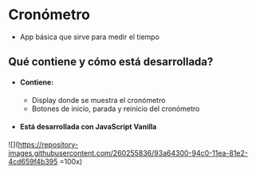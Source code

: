 # Cronómetro
* App básica que sirve para medir el tiempo
## Qué contiene y cómo está desarrollada?
* #### Contiene:
  * Display donde se muestra el cronómetro
  * Botones de inicio, parada y reinicio del cronómetro
* #### Está desarrollada con JavaScript Vanilla

![](https://repository-images.githubusercontent.com/260255836/93a64300-94c0-11ea-81e2-4cd659f4b395 =100x)
